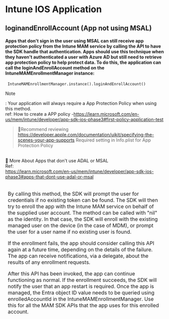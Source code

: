 # Intune IOS Application
## loginandEnrollAccount (App not using MSAL) 
#### Apps that don't sign in the user using MSAL can still receive app protection policy from the Intune MAM service by calling the API to have the SDK handle that authentication. Apps should use this technique when they haven't authenticated a user with Azure AD but still need to retrieve app protection policy to help protect data. To do this, the application can call the loginAndEnrollAccount method on the IntuneMAMEnrollmentManager instance: 
     IntuneMAMEnrollmentManager.instance().loginAndEnrollAccount() 
> [!NOTE]
> : Your application will always require a App Protection Policy when using this method.<br>
> ref: How to create a APP policy -https://learn.microsoft.com/en-us/mem/intune/developer/app-sdk-ios-phase3#first-policy-application-test

> 🔖Recommend reviewing https://developer.apple.com/documentation/uikit/specifying-the-scenes-your-app-supports
> Required setting in Info.plist for App Protection Policy

<br> :thought_balloon:	More About Apps that don't use ADAL or MSAL
<br>
Ref:
<br> 
https://learn.microsoft.com/en-us/mem/intune/developer/app-sdk-ios-phase3#apps-that-dont-use-adal-or-msal
<br>
<br>
<table aria-label="Table 3" class="table table-sm margin-top-none">
<thead>
<tr>
<td>By calling this method, the SDK will prompt the user for credentials if no existing token can be found. The SDK will then try to enroll the app with the Intune MAM service on behalf of the supplied user account. The method can be called with "nil" as the identity. In that case, the SDK will enroll with the existing managed user on the device (in the case of MDM), or prompt the user for a user name if no existing user is found.

If the enrollment fails, the app should consider calling this API again at a future time, depending on the details of the failure. The app can receive notifications, via a delegate, about the results of any enrollment requests.

After this API has been invoked, the app can continue functioning as normal. If the enrollment succeeds, the SDK will notify the user that an app restart is required. Once the app is managed, the Entra object ID value needs to be queried using enrolledAccountId in the IntuneMAMEnrollmentManager. Use this for all the MAM SDK APIs that the app uses for this enrolled account.</td>
</tr>

</tbody>
</table>

